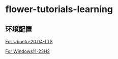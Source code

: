 # flower-tutorials-learning

## 环境配置

[For Ubuntu-20.04-LTS](https://polar-forgery-46b.notion.site/Env-Ubuntu-20-04-LTS-769e40de6d7c4612b3c5e06a9adb8555?pvs=4)

[For Windows11-23H2](https://polar-forgery-46b.notion.site/Env-Windows11-23H2-e7d509b838ea400bb14adba2af19c796?pvs=4)
